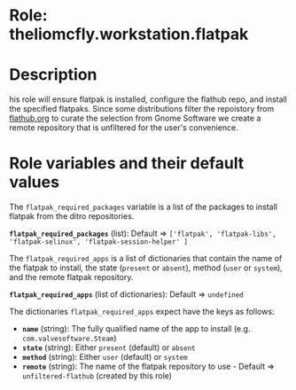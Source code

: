 # Role: theliomcfly.workstation.flatpak

# Description

his role will ensure flatpak is installed, configure the flathub repo, and install the specified flatpaks. Since some distributions filter the repoistory from [flathub.org](https://flathub.org/home) to curate the selection from Gnome Software we create a remote repository that is unfiltered for the user's convenience.

# Role variables and their default values

The ```flatpak_required_packages``` variable is a list of the packages to install flatpak from the ditro repositories.

**```flatpak_required_packages```** (list): Default => ```['flatpak', 'flatpak-libs', 'flatpak-selinux', 'flatpak-session-helper' ]```

The ```flatpak_required_apps``` is a list of dictionaries that contain the name of the flatpak to install, the state (```present``` or ```absent```), method (```user``` or ```system```), and the remote flatpak repository.

**```flatpak_required_apps```** (list of dictionaries): Default => ```undefined```

The dictionaries ```flatpak_required_apps``` expect have the keys as follows:
- **```name```** (string): The fully qualified name of the app to install (e.g. ```com.valvesoftware.Steam```)
- **```state```** (string): Either ```present``` (default) or ```absent```
- **```method```** (string): Either ```user``` (default) or ```system```
- **```remote```** (string): The name of the flatpak repository to use - Default => ```unfiltered-flathub``` (created by this role)